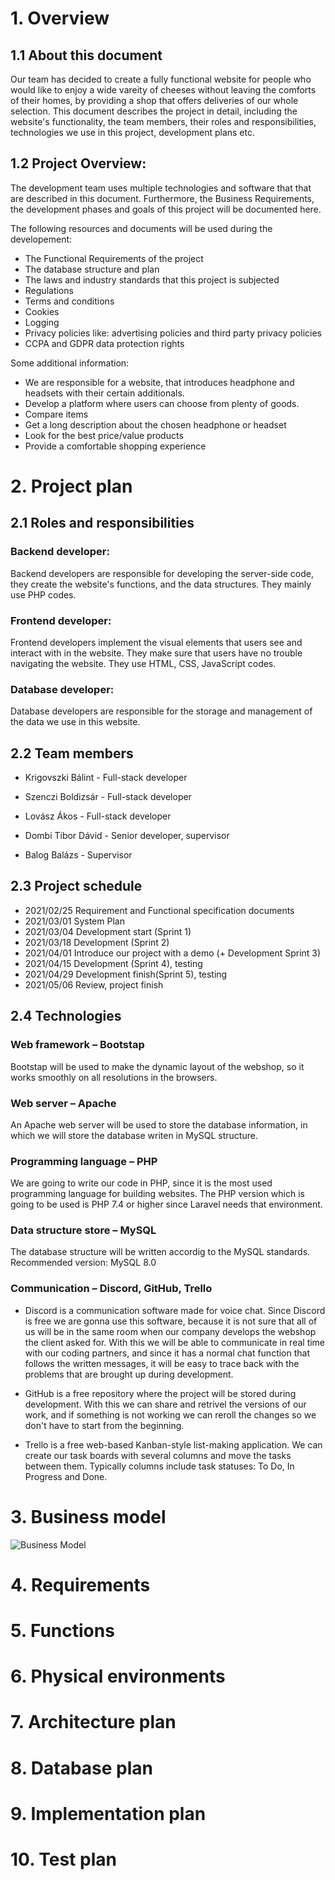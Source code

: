 # 1. Overview 

## 1.1 About this document

Our team has decided to create a fully functional website for people who would like to enjoy a wide vareity of cheeses without leaving the comforts of their homes, by providing a shop that offers deliveries of our whole selection. This document describes the project in detail, including the website's functionality, the team members, their roles and responsibilities, technologies we use in this project, development plans etc.

## 1.2 Project Overview:

The development team uses multiple technologies and software that that are described in this document. Furthermore, the Business Requirements, the development phases and goals of this project will be documented here. 

The following resources and documents will be used during the developement:
- The Functional Requirements of the project
- The database structure and plan
- The laws and industry standards that this project is subjected
- Regulations
- Terms and conditions
- Cookies
- Logging
- Privacy policies like: advertising policies and third party privacy policies
- CCPA and GDPR data protection rights

Some additional information:
- We are responsible for a website, that introduces headphone and headsets with their certain additionals.
- Develop a platform where users can choose from plenty of goods.
- Compare items
- Get a long description about the chosen headphone or headset
- Look for the best price/value products
- Provide a comfortable shopping experience

# 2. Project plan
## 2.1 Roles and responsibilities
### Backend developer:
Backend developers are responsible for developing the server-side code, they create the website's functions, and the data structures. They mainly use PHP codes.
### Frontend developer:
Frontend developers implement the visual elements that users see and interact with in the website. They make sure that users have no trouble navigating the website. They use HTML, CSS, JavaScript codes.
### Database developer:
Database developers are responsible for the storage and management of the data we use in this website. 

## 2.2 Team members

- Krigovszki Bálint - Full-stack developer
- Szenczi Boldizsár - Full-stack developer
- Lovász Ákos - Full-stack developer

- Dombi Tibor Dávid - Senior developer, supervisor
- Balog Balázs - Supervisor

## 2.3 Project schedule

- 2021/02/25 Requirement and Functional specification documents
- 2021/03/01 System Plan
- 2021/03/04 Development start (Sprint 1)
- 2021/03/18 Development (Sprint 2)
- 2021/04/01 Introduce our project with a demo (+ Development Sprint 3)
- 2021/04/15 Development (Sprint 4), testing
- 2021/04/29 Development finish(Sprint 5), testing
- 2021/05/06 Review, project finish

## 2.4 Technologies
### Web framework – Bootstap
Bootstap will be used to make the dynamic layout of the webshop, so it works smoothly on all resolutions in the browsers.

### Web server – Apache
An Apache web server will be used to store the database information, in which we will store the database writen in MySQL structure.

### Programming language – PHP
We are going to write our code in PHP, since it is the most used programming language for building websites. The PHP version which is going to be used is PHP 7.4 or higher since Laravel needs that environment.

### Data structure store – MySQL
The database structure will be written accordig to the MySQL standards. Recommended version: MySQL 8.0

### Communication – Discord, GitHub, Trello
- Discord is a communication software made for voice chat. Since Discord is free we are gonna use this software, because it is not sure that all of us will be in the same room when our company develops the webshop the client asked for. With this we will be able to communicate in real time with our coding partners, and since it has a normal chat function that follows the written messages, it will be easy to trace back with the problems that are brought up during development.

- GitHub is a free repository where the project will be stored during development. With this we can share and retrivel the versions of our work, and if something is not working we can reroll the changes so we don't have to start from the beginning.

- Trello is a free web-based Kanban-style list-making application. We can create our task boards with several columns and move the tasks between them. Typically columns include task statuses: To Do, In Progress and Done.


# 3. Business model
![Business Model](/Figures/BM.png)

# 4. Requirements


# 5. Functions


# 6. Physical environments


# 7. Architecture plan


# 8. Database plan


# 9. Implementation plan


# 10. Test plan
